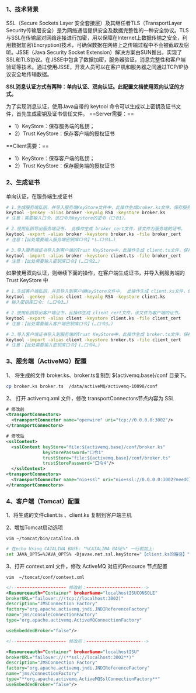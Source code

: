 

### 1、技术背景

SSL（Secure Sockets Layer 安全套接层）及其继任者TLS（TransportLayer Security传输层安全）是为网络通信提供安全及数据完整性的一种安全协议。TLS与SSL在传输层对网络连接进行加密，用以保障在Internet上数据传输之安全，利用数据加密(Encryption)技术，可确保数据在网络上之传输过程中不会被截取及窃听。JSSE（Java Security Socket Extension）解决方案由SUN推出，实现了SSL和TLS协议。在JSSE中包含了数据加密，服务器验证，消息完整性和客户端验证等技术。通过使用JSSE，开发人员可以在客户机和服务器之间通过TCP/IP协议安全地传输数据。

**SSL消息认证方式有两种：单向认证、双向认证。此配置文档使用双向认证的方式。**

为了实现消息认证，使用Java自带的 keytool 命令可以生成以上密钥及证书文件，首先生成密钥及证书信任文件。
==Server需要：==

- 1）KeyStore：保存服务端的私钥；
- 2）Trust KeyStore：保存客户端的授权证书

==Client需要：==

- 1）KeyStore：保存客户端的私钥；
- 2）Trust KeyStore：保存服务端的授权证书

### 2、生成证书

单向认证，在服务端生成证书

```bash
# 1.生成服务端私钥，并导入服务端KeyStore文件中，此操作生成broker.ks文件，保存服务端私钥，供服务端使用。
keytool -genkey -alias broker -keyalg RSA -keystore broker.ks
# 注意：需要输入口令，该口令为keystore的密令（口令1）。

# 2.使用私钥导出服务端证书， 此操作生成 broker_cert文件，该文件为服务端的证书。
keytool -export -alias broker -keystore broker.ks -file broker_cert
# 注意：【此处需要输入服务端密钥库口令】*(…口令1…)

# 3.导入服务端证书导入到客户端的Trust KeyStore中，此操作生成 client.ts文件，保存服务端证书，供客户端使用
keytool -import -alias broker -keystore client.ts -file broker_cert
# 注意：【此处需要输入密钥库口令】(…口令2…)
```

如果使用双向认证，则继续下面的操作，在客户端生成证书，并导入到服务端的Trust KeyStore 中

```bash
# 1.生成客户端私钥，并且导入到客户端KeyStore文件中， 此操作生成 client.ks文件，保存客户端私钥，供客户端使用。
keytool -genkey -alias client -keyalg RSA -keystore client.ks
# 输入密钥库口令: (…口令3…)

# 2.使用私钥导出客户端证书，此操作生成 client_cert文件，该文件为客户端的证书。
keytool -export -alias client -keystore client.ks -file client_cert
# 注意：【此处需要输入客户端密钥库口令】(…口令3…)

# 3.导入客户端证书导入到服务端的Trust KeyStore中，此操作生成 broker.ts文件，保存客户端证书，供服务端使用
keytool -import -alias client -keystore broker.ts -file client_cert
# 注意：【此处需要输入密钥库口令】(…口令4…)
```

### 3、服务端（ActiveMQ）配置

1、 将生成的文件 broker.ks、broker.ts复制到 \${activemq.base}/conf 目录下。

```bash
cp broker.ks broker.ts  /data/activeMQ/activemq-10098/conf
```

2、 打开 activemq.xml 文件，修改 transportConnectors节点内容为 SSL

```xml
# 修改前
<transportConnectors>
  <transportConnector name="openwire" uri="tcp://0.0.0.0:3002"/> 
</transportConnectors>

# 修改后
<sslContext> 
  <sslContext keyStore="file:${activemq.base}/conf/broker.ks" 
              keyStorePassword="口令1" 
              trustStore="file:${activemq.base}/conf/broker.ts" 
              trustStorePassword="口令4"/> 
  </sslContext> 
<transportConnectors> 
  <transportConnector name="nio+ssl" uri="nio+ssl://0.0.0.0:3002?needClientAuth=true" />   <!-- 使用 needClientAuth=true 开启双向认证-->
</transportConnectors>

```

### 4、客户端（Tomcat）配置

1、将生成的文件client.ts 、client.ks 复制到客户端主机

2、增加Tomcat启动选项

`vim ~/tomcat/bin/catalina.sh`

```sh
# 在echo Using CATALINA_BASE: "%CATALINA_BASE%" 一行前加上: 
set JAVA_OPTS=%JAVA_OPTS% -Djavax.net.ssl.keyStore="【client.ks的路径】" -Djavax.net.ssl.keyStorePassword="【口令3】"-Djavax.net.ssl.trustStore="【client.ts的路径】" -Djavax.net.ssl.trustStorePassword="【口令2】"

```

3、打开 context.xml 文件，修改 ActiveMQ 对应的Resource 节点配置

`vim  ~/tomcat/conf/context.xml`

```xml
<!--------------------- 修改前：----------------------->
<Resourceauth="Container" brokerName="localhostISUCONSOLE" 
brokerURL="failover://(tcp://localhost:3002)"
description="JMSConnection Factory"
factory="org.apache.activemq.jndi.JNDIReferenceFactory"
name="jms/consoleConnectionFactory"
type="org.apache.activemq.ActiveMQConnectionFactory"

useEmbeddedBroker="false"/>

<!--------------------- 修改后：----------------------->

<Resourceauth="Container" brokerName="localhostISU"
brokerURL="failover://(**ssl://localhost:3002**)"
description="JMSConnection Factory"
factory="org.apache.activemq.jndi.JNDIReferenceFactory"
name="jms/ConnectionFactory"
type="**org.apache.activemq.ActiveMQSslConnectionFactory**"
useEmbeddedBroker="false"/>

```
